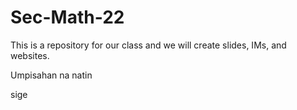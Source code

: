 # Sec-Math-22

This is a repository for our class and we will create slides, IMs, and websites.

Umpisahan na natin

sige